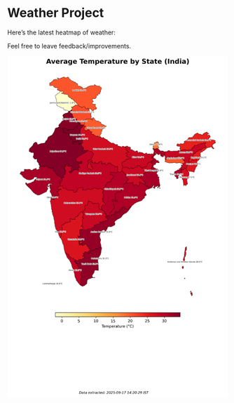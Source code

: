 # Weather Project

Here’s the latest heatmap of weather:

Feel free to leave feedback/improvements.

![India Heatmap](docs/assets/india_heatmap.png?v=CA7657)
